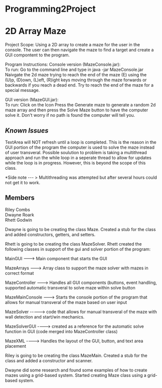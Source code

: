 # Programming2Project
# 2D Array Maze


Project Scope:
Using a 2D array to create a maze for the user in the console. The user can then navigate the maze to find a target
and create a GUI compontent to the program. 

Program Instructions:
Console version (MazeConsole.jar):</br>
To run: Go to the command line and type in java -jar MazeConsole.jar
Naivgate the 2d maze trying to reach the end of the maze (E) using the 
(U)p, (D)own, (L)eft, (R)ight keys moving through the maze forwards or backwards
if you reach a dead end. Try to reach the end of the maze for a special message. 

GUI version (MazeGUI.jar):</br>
To run: Click on the Icon
Press the Generate maze to generate a random 2d maze array and 
then press the Solve Maze button to have the computer solve it. Don't worry if no
path is found the computer will tell you.

*Known Issues*
---------------
TextArea will NOT refresh until a loop is completed. This is the reason in the GUI portion of 
the program the computer is used to solve the maze instead of user transveral. 
Possible soulution to problem is taking a multithread approach and run the while loop in a 
seperate thread to allow for updates while the loop is in progress. However, this is beyond the 
scope of this class. 

*Side note --- > Multithreading was attempted but after several hours could not get it to work. 



Members
------------------
Riley Combs <br /> 
Dwayne Roark <br />
Rhett Godwin

Dwayne is going to be creating the class Maze. Created a stub for the class and added constructors, getters, and setters.


Rhett is going to be creating the class MazeSolver. 
Rhett created the following classes in support of the gui and solver portion of the program:

MainGUI ---> Main component that starts the GUI

MazeArrays ---> Array class to support the maze solver with mazes in correct format

MazeController ---> Handles all GUI components (buttons, event handling, supported automatic transveral to solve maze within solve button

MazeMainConsole ---> Starts the console portion of the program that allows for manual transveral of the maze based on user input

MazeSolver -----> code that allows for manual transveral of the maze with wall detection and start/win mechanics.

MazeSolverGUI ----> created as a reference for the automatic solve function in GUI (code merged into MazeController class) 

MazeXML ----> Handles the layout of the GUI, button, and text area placement



Riley is going to be creating the class MazeMain. Created a stub for the class and added a constructor and scanner.


Dwayne did some research and found some examples of how to create mazes using a grid-based system. Started creating Maze class using a grid-based system.
